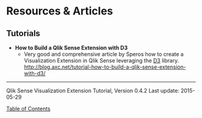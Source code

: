 # Resources &amp; Articles




## Tutorials
* **How to Build a Qlik Sense Extension with D3**
	* Very good and comprehensive article by Speros how to create a Visualization Extension in Qlik Sense leveraging the [D3](http://d3js.org) library.
http://blog.axc.net/tutorial-how-to-build-a-qlik-sense-extension-with-d3/


---
Qlik Sense Visualization Extension Tutorial, Version 0.4.2
Last update: 2015-05-29

[Table of Contents](00-TOC.md)